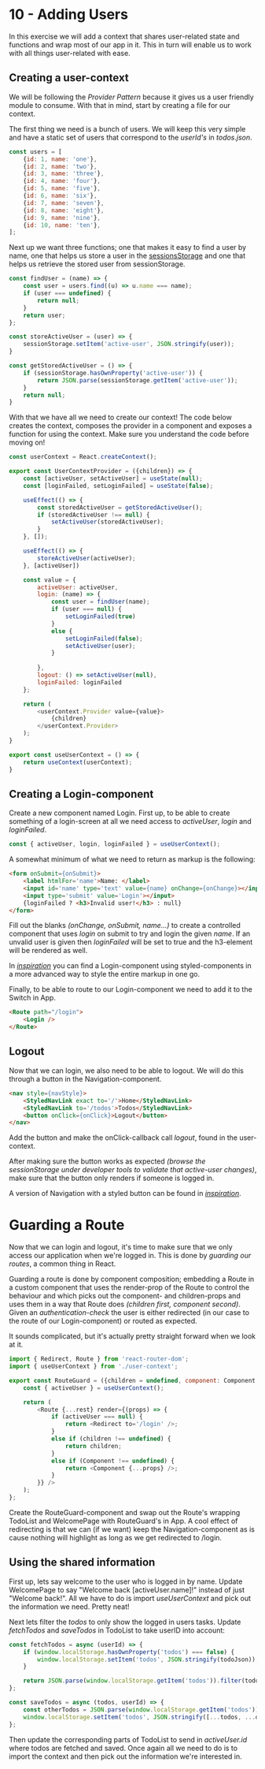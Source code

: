 # 10 - Adding Users

In this exercise we will add a context that shares user-related state and functions and wrap most of our app in it. This in turn will enable us to work with all things user-related with ease.

## Creating a user-context

We will be following the *Provider Pattern* because it gives us a user friendly module to consume. With that in mind, start by creating a file for our context.

The first thing we need is a bunch of users. We will keep this very simple and have a static set of users that correspond to the *userId's* in *todos.json*.

```javascript
const users = [
    {id: 1, name: 'one'},
    {id: 2, name: 'two'},
    {id: 3, name: 'three'},
    {id: 4, name: 'four'},
    {id: 5, name: 'five'},
    {id: 6, name: 'six'},
    {id: 7, name: 'seven'},
    {id: 8, name: 'eight'},
    {id: 9, name: 'nine'},
    {id: 10, name: 'ten'},
];
```

Next up we want three functions; one that makes it easy to find a user by name, one that helps us store a user in the [sessionsStorage](https://developer.mozilla.org/en-US/docs/Web/API/Window/sessionStorage) and one that helps us retrieve the stored user from sessionStorage.

```javascript
const findUser = (name) => {
    const user = users.find((u) => u.name === name);
    if (user === undefined) {
        return null; 
    }
    return user;
};

const storeActiveUser = (user) => {
    sessionStorage.setItem('active-user', JSON.stringify(user));
}

const getStoredActiveUser = () => {
    if (sessionStorage.hasOwnProperty('active-user')) {
        return JSON.parse(sessionStorage.getItem('active-user'));
    }
    return null;
}
```

With that we have all we need to create our context! The code below creates the context, composes the provider in a component and exposes a function for using the context. Make sure you understand the code before moving on!

```javascript
const userContext = React.createContext();

export const UserContextProvider = ({children}) => {
    const [activeUser, setActiveUser] = useState(null);
    const [loginFailed, setLoginFailed] = useState(false);

    useEffect(() => {
        const storedActiveUser = getStoredActiveUser();
        if (storedActiveUser !== null) {
            setActiveUser(storedActiveUser);
        }
    }, []);

    useEffect(() => {
        storeActiveUser(activeUser);
    }, [activeUser])

    const value = {
        activeUser: activeUser,
        login: (name) => {
            const user = findUser(name);
            if (user === null) {
                setLoginFailed(true)
            }
            else {
                setLoginFailed(false);
                setActiveUser(user);
            }
            
        },
        logout: () => setActiveUser(null),
        loginFailed: loginFailed
    };

    return (
        <userContext.Provider value={value}>
            {children}
        </userContext.Provider>
    );
}

export const useUserContext = () => {
    return useContext(userContext);
}
```

## Creating a Login-component

Create a new component named Login. First up, to be able to create something of a login-screen at all we need access to *activeUser*, *login* and *loginFailed*.

```javascript
const { activeUser, login, loginFailed } = useUserContext();
```

A somewhat minimum of what we need to return as markup is the following:

```html
<form onSubmit={onSubmit}>
    <label htmlFor='name'>Name: </label>
    <input id='name' type='text' value={name} onChange={onChange}></input>
    <input type='submit' value='Login'></input>
    {loginFailed ? <h3>Invalid user!</h3> : null}
</form>
```

Fill out the blanks *(onChange, onSubmit, name...)* to create a controlled component that uses *login* on submit to try and login the given *name*. If an unvalid user is given then *loginFailed* will be set to true and the h3-element will be rendered as well.

In [*inspiration*](10%20-%20Adding%20Users/inspiration) you can find a Login-component using styled-components in a more advanced way to style the entire markup in one go.

Finally, to be able to route to our Login-component we need to add it to the Switch in App.

```html
<Route path="/login">
    <Login />
</Route>
```

## Logout

Now that we can login, we also need to be able to logout. We will do this through a button in the Navigation-component.

```html
<nav style={navStyle}>
    <StyledNavLink exact to='/'>Home</StyledNavLink>
    <StyledNavLink to='/todos'>Todos</StyledNavLink>
    <button onClick={onClick}>Logout</button>
</nav>
```

Add the button and make the onClick-callback call *logout*, found in the user-context.

After making sure the button works as expected *(browse the sessionStorage under developer tools to validate that active-user changes)*, make sure that the button only renders if someone is logged in.

A version of Navigation with a styled button can be found in [*inspiration*](10%20-%20Adding%20Users/inspiration).

# Guarding a Route

Now that we can login and logout, it's time to make sure that we only access our application when we're logged in. This is done by *guarding our routes*, a common thing in React.

Guarding a route is done by component composition; embedding a Route in a custom component that uses the render-prop of the Route to control the behaviour and which picks out the component- and children-props and uses them in a way that Route does *(children first, component second)*. Given an *authentication-check* the user is either redirected (in our case to the route of our Login-component) or routed as expected.

It sounds complicated, but it's actually pretty straight forward when we look at it.

```javascript
import { Redirect, Route } from 'react-router-dom';
import { useUserContext } from './user-context';

export const RouteGuard = ({children = undefined, component: Component = undefined, ...rest}) => {
    const { activeUser } = useUserContext();

    return (
        <Route {...rest} render={(props) => {
            if (activeUser === null) {
                return <Redirect to='/login' />;
            }
            else if (children !== undefined) {
                return children;
            }
            else if (Component !== undefined) {
                return <Component {...props} />;
            }
        }} />
    );
};
```

Create the RouteGuard-component and swap out the Route's wrapping TodoList and WelcomePage with RouteGuard's in App. A cool effect of redirecting is that we can (if we want) keep the Navigation-component as is cause nothing will highlight as long as we get redirected to /login.

## Using the shared information

First up, lets say welcome to the user who is logged in by name. Update WelcomePage to say "Welcome back [activeUser&#46;name]!" instead of just "Welcome back!". All we have to do is import *useUserContext* and pick out the information we need. Pretty neat!

Next lets filter the *todos* to only show the logged in users tasks. Update *fetchTodos* and *saveTodos* in TodoList to take userID into account:

```javascript
const fetchTodos = async (userId) => {
    if (window.localStorage.hasOwnProperty('todos') === false) {
        window.localStorage.setItem('todos', JSON.stringify(todoJson));
    }

    return JSON.parse(window.localStorage.getItem('todos')).filter(todo => todo.userId === userId);
};

const saveTodos = async (todos, userId) => {
    const otherTodos = JSON.parse(window.localStorage.getItem('todos')).filter(todo => todo.userId !== userId);
    window.localStorage.setItem('todos', JSON.stringify([...todos, ...otherTodos]));
};
```

Then update the corresponding parts of TodoList to send in *activeUser&#46;id* where todos are fetched and saved. Once again all we need to do is to import the context and then pick out the information we're interested in.